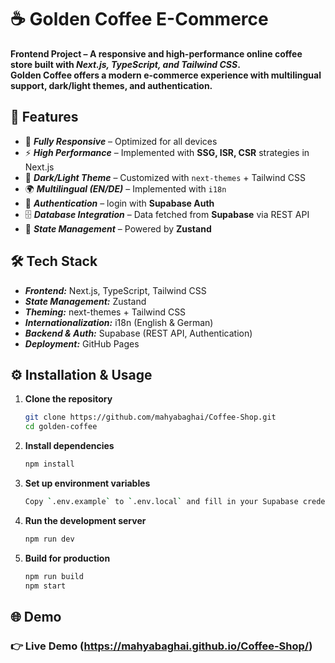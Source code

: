 

# ☕ Golden Coffee E-Commerce 


****Frontend Project – A responsive and high-performance online coffee store built with ***Next.js, TypeScript, and Tailwind CSS***.  
Golden Coffee offers a modern e-commerce experience with multilingual support, dark/light themes, and authentication.****


## 🚀 Features

- 📱 ***Fully Responsive*** – Optimized for all devices  
- ⚡ ***High Performance*** – Implemented with **SSG, ISR, CSR** strategies in Next.js  
- 🌙 ***Dark/Light Theme*** – Customized with `next-themes` + Tailwind CSS  
- 🌍 ***Multilingual (EN/DE)*** – Implemented with `i18n`  
- 🔐 ***Authentication*** – login with **Supabase Auth**  
- 🗄️ ***Database Integration*** – Data fetched from **Supabase** via REST API  
- 🧩 ***State Management*** – Powered by **Zustand**  


## 🛠️ Tech Stack

- ***Frontend:*** Next.js, TypeScript, Tailwind CSS  
- ***State Management:*** Zustand  
- ***Theming:*** next-themes + Tailwind CSS  
- ***Internationalization:*** i18n (English & German)  
- ***Backend & Auth:*** Supabase (REST API, Authentication)  
- ***Deployment:*** GitHub Pages  


## ⚙️ Installation & Usage

1. **Clone the repository**
   ```bash
   git clone https://github.com/mahyabaghai/Coffee-Shop.git
   cd golden-coffee

2. **Install dependencies**
   ```bash
   npm install

3. **Set up environment variables**
   ```bash
   Copy `.env.example` to `.env.local` and fill in your Supabase credentials.
   
4. **Run the development server**
   ```bash
   npm run dev
   
5. **Build for production**
   ```bash
   npm run build
   npm start

## 🌐 Demo
### 👉 Live Demo (https://mahyabaghai.github.io/Coffee-Shop/)

